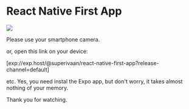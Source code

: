 # React Native First App

<image src='https://qr.expo.dev/expo-go?owner=superivaan&slug=react-native-first-app&releaseChannel=default&host=exp.host'/>

Please use your smartphone camera.

or, open this link on your device:

[exp://exp.host/@superivaan/react-native-first-app?release-channel=default]

etc. Yes, you need instal the Expo app, but don't worry, it takes almost nothing of your memory. 


Thank you for watching.
